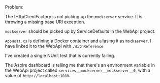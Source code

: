 Problem:

The IHttpClientFactory is not picking up the `mockserver` service. It is throwing a missing base URI exception.

`mockserver` should be picked up by ServiceDefaults in the WebApi project.

`AppHost.cs` is defining a Docker container and aliasing it as `mockserver`. I have linked it to the WebApi with `.WithReference`

I've created a single NUnit test that is currently failing.

The Aspire dashboard is telling me that there's an environment variable in the WebApi project called `services__mockserver__mockserver__0`, with a value of `http://localhost:1080`.